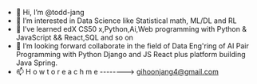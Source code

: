 - 👋 Hi, I’m @todd-jang
- 👀 I’m interested in Data Science like Statistical math, ML/DL and RL
- 🌱 I’ve learned edX CS50 x,Python,Ai,Web programming with Python & JavaScript && React,SQL and so on
- 💞️ I’m looking forward collaborate in the field of Data Eng'ring of AI Pair Programming with Python Django and JS React plus platform building Java Spring.
- 📫 H o w   t o   r e a c h   m e   -------->     gihoonjang4@gmail.com

<!---
todd-jang/todd-jang is a ✨ special ✨ repository because its `README.md` (this file) appears on your GitHub profile.
You can click the Preview link to take a look at your changes.
--->
